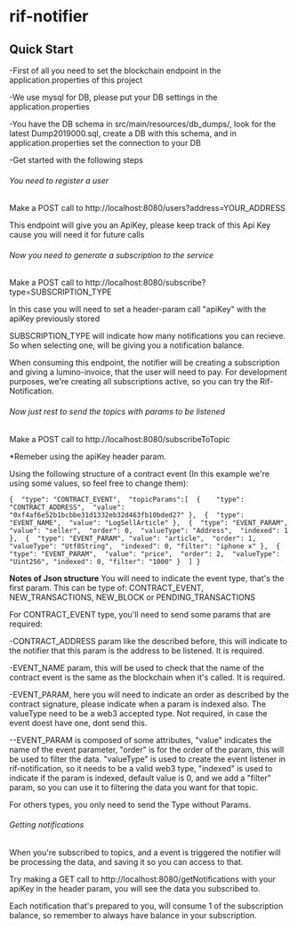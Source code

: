 # rif-notifier

## Quick Start

-First of all you need to set the blockchain endpoint in the application.properties of this project

-We use mysql for DB, please put your DB settings in the application.properties

-You have the DB schema in src/main/resources/db_dumps/, look for the latest Dump2019000.sql, create a DB with this schema, and in application.properties set the connection to your DB

-Get started with the following steps

###### You need to register a user

Make a POST call to http://localhost:8080/users?address=YOUR_ADDRESS

This endpoint will give you an ApiKey, please keep track of this Api Key cause you will need it for future calls

###### Now you need to generate a subscription to the service

Make a POST call to http://localhost:8080/subscribe?type=SUBSCRIPTION_TYPE

In this case you will need to set a header-param call "apiKey" with the apiKey previously stored

SUBSCRIPTION_TYPE will indicate how many notifications you can recieve. So when selecting one, will be giving you a notification balance.

When consuming this endpoint, the notifier will be creating a subscription and giving a lumino-invoice, that the user will need to pay. For development purposes, we're creating all subscriptions active, so you can try the Rif-Notification.

###### Now just rest to send the topics with params to be listened

Make a POST call to http://localhost:8080/subscribeToTopic

*Remeber using the apiKey header param.

Using the following structure of a contract event (In this example we're using some values, so feel free to change them): 

`{ 
	"type": "CONTRACT_EVENT", 
	"topicParams":[ 
		{	
			"type": "CONTRACT_ADDRESS", 
			"value": "0xf4af6e52b1bcbbe31d1332eb32d463fb10bded27"
		}, 
		{ 
			"type": "EVENT_NAME", 
			"value": "LogSellArticle"
		}, 
		{ 
			"type": "EVENT_PARAM", 
			"value": "seller", 
			"order": 0, 
			"valueType": "Address", 
			"indexed": 1
		}, 
		{ 
			"type": "EVENT_PARAM",
			"value": "article", 
			"order": 1, 
			"valueType": "Utf8String", 
			"indexed": 0,
			"filter": "iphone x"
		}, 
		{ 
			"type": "EVENT_PARAM", 
			"value": "price", 
			"order": 2, 
			"valueType": "Uint256",
			"indexed": 0,
			"filter": "1000"
		} 
	]
}`

**Notes of Json structure**
You will need to indicate the event type, that's the first param. This can be type of: CONTRACT_EVENT, NEW_TRANSACTIONS, NEW_BLOCK or PENDING_TRANSACTIONS

For CONTRACT_EVENT type, you'll need to send some params that are required:

-CONTRACT_ADDRESS param like the described before, this will indicate to the notifier that this param is the address to be listened. It is required.

-EVENT_NAME param, this will be used to check that the name of the contract event is the same as the blockchain when it's called. It is required.

-EVENT_PARAM, here you will need to indicate an order as described by the contract signature, please indicate when a param is indexed also. The valueType need to be a web3 accepted type. Not required, in case the event doest have one, dont send this.

--EVENT_PARAM is composed of some attributes, "value" indicates the name of the event parameter, "order" is for the order of the param, this will be used to filter the data. "valueType" is used to create the event listener in rif-notification, so it needs to be a valid web3 type, "indexed" is used to indicate if the param is indexed, default value is 0, and we add a "filter" param, so you can use it to filtering the data you want for that topic.

For others types, you only need to send the Type without Params.

###### Getting notifications

When you're subscribed to topics, and a event is triggered the notifier will be processing the data, and saving it so you can access to that.

Try making a GET call to http://localhost:8080/getNotifications with your apiKey in the header param, you will see the data you subscribed to.

Each notification that's prepared to you, will consume 1 of the subscription balance, so remember to always have balance in your subscription.